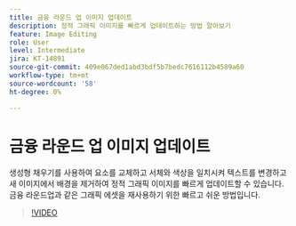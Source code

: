 ```yaml
---
title: 금융 라운드 업 이미지 업데이트
description: 정적 그래픽 이미지를 빠르게 업데이트하는 방법 알아보기
feature: Image Editing
role: User
level: Intermediate
jira: KT-14891
source-git-commit: 409e067ded1abd3bdf5b7bedc7616112b4589a60
workflow-type: tm+mt
source-wordcount: '58'
ht-degree: 0%

---
```


# 금융 라운드 업 이미지 업데이트

생성형 채우기를 사용하여 요소를 교체하고 서체와 색상을 일치시켜 텍스트를 변경하고 새 이미지에서 배경을 제거하여 정적 그래픽 이미지를 빠르게 업데이트할 수 있습니다. 금융 라운드업과 같은 그래픽 에셋을 재사용하기 위한 빠르고 쉬운 방법입니다.

>[!VIDEO](https://video.tv.adobe.com/v/3427116?quality=12&learn=on&hidetitle=true)
